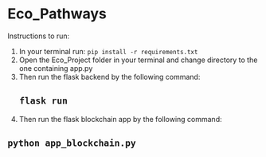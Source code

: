 # Eco_Pathways

Instructions to run:
1. In your terminal run: ```pip install -r requirements.txt```
2. Open the Eco_Project folder in your terminal and change directory to the one containing app.py
3. Then run the flask backend by the following command:
   ## ```flask run```
4. Then run the flask blockchain app by the following command:
## ```python app_blockchain.py```
